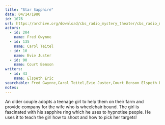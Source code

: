 ```yaml
---
title: "Star Sapphire"
date: 04/14/1980
id: 1076
url: https://archive.org/download/cbs_radio_mystery_theater/cbs_radio_mystery_theater-1051-1100.zip/cbs_radio_mystery_theater-1051-1100%2Fcbsrmt_1076_star_saphire.mp3
actors:  
  - id: 204
    name: Fred Gwynne  
  - id: 135
    name: Carol Teitel  
  - id: 10
    name: Evie Juster  
  - id: 90
    name: Court Benson
writers:  
  - id: 43
    name: Elspeth Eric
searchable: Fred Gwynne,Carol Teitel,Evie Juster,Court Benson Elspeth Eric
notes:  
---
```

An older couple adopts a teenage girl to help them on their farm and provide company for the wife who is wheelchair bound. The girl is fascinated with his sapphire ring which he uses to hypnotise people. He uses it to teach the girl how to shoot and how to pick her targets!
